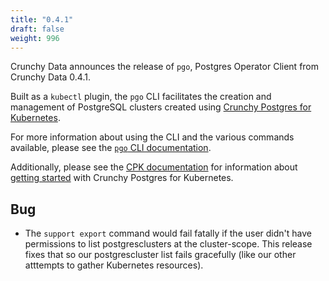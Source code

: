 ```yaml
---
title: "0.4.1"
draft: false
weight: 996
---
```


[Crunchy Postgres for Kubernetes]: https://www.crunchydata.com/products/crunchy-postgresql-for-kubernetes
[`pgo` CLI documentation]: https://access.crunchydata.com/documentation/postgres-operator-client/latest

Crunchy Data announces the release of `pgo`, Postgres Operator Client from Crunchy Data 0.4.1.

Built as a `kubectl` plugin, the `pgo` CLI facilitates the creation and management of PostgreSQL clusters created using [Crunchy Postgres for Kubernetes][].

For more information about using the CLI and the various commands available, please see the [`pgo` CLI documentation][].

Additionally, please see the [CPK documentation](https://access.crunchydata.com/documentation/postgres-operator/latest) for information about [getting started](https://access.crunchydata.com/documentation/postgres-operator/latest/quickstart/) with Crunchy Postgres for Kubernetes.

## Bug 
- The `support export` command would fail fatally if the user didn't have permissions to list postgresclusters at the cluster-scope. This release fixes that so our postgrescluster list fails gracefully (like our other atttempts to gather Kubernetes resources).